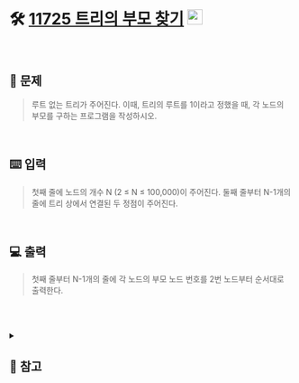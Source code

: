 <br>

# 🛠️ [11725 트리의 부모 찾기](http://www.acmicpc.net/problem/11725) <img height="27px" width="27px" src="https://static.solved.ac/tier_small/9.svg"/>

<br>

## 📖 문제
>루트 없는 트리가 주어진다. 이때, 트리의 루트를 1이라고 정했을 때, 각 노드의 부모를 구하는 프로그램을 작성하시오.

<br>

## ⌨️ 입력
>첫째 줄에 노드의 개수 N (2 ≤ N ≤ 100,000)이 주어진다. 둘째 줄부터 N-1개의 줄에 트리 상에서 연결된 두 정점이 주어진다.

<br>

## 💻 출력
>첫째 줄부터 N-1개의 줄에 각 노드의 부모 노드 번호를 2번 노드부터 순서대로 출력한다.

<br><br>

<details>

  <summary> 
  
  ## 🎈 참고
  </summary>
  <br>

>파이썬의 기본 재귀 한계 = 100회
>
>``` python
>import sys
>sys.setrecursionlimit(10**6)
>```
>
>위 코드를 통해 기본 재귀 한계 조정
  
</details>

<br><br>
